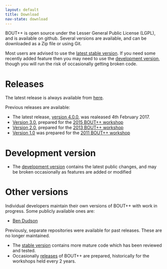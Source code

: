 ```yaml
---
layout: default
title: Download
nav-state: download
---
```


BOUT++ is open source under the Lesser General Public License (LGPL), and is available on github.
Several versions are available, and can be downloaded as a Zip file or using Git. 

Most users are advised to use the [latest stable version][latest].
If you need some recently added feature then you may need to use the [development version][development],
though you will run the risk of occasionally getting broken code.

# Releases

The latest release is always available from [here][latest].

Previous releases are available:

* The latest release, [version 4.0.0](https://github.com/boutproject/BOUT-dev/releases/tag/v4.0.0), was realeased 4th February 2017.
* [Version 3.0](https://github.com/boutproject/BOUT-dev/releases/tag/v3.0), prepared for the [2015 BOUT++ workshop](workshop2015.html)
* [Version 2.0](https://github.com/boutproject/BOUT-dev/releases/tag/v2.0), prepared for the [2013 BOUT++ workshop](https://bout2013.llnl.gov/)
* [Version 1.0](https://github.com/boutproject/BOUT-dev/releases/tag/v1.0) was prepared for the [2011 BOUT++ workshop](https://bout2011.llnl.gov/)

# Development version

* The [development version](https://github.com/boutproject/BOUT-dev/tree/next) contains the latest public changes, 
  and may be broken occasionally as features are added or modified

# Other versions

Individual developers maintain their own versions of BOUT++ with work in progress. Some publicly available ones are:

* [Ben Dudson](https://github.com/bendudson/BOUT-dev)

Previously, separate repositories were available for past releases. These are no longer maintained.

* The [stable version](https://github.com/boutproject/BOUT) contains more mature code which has been
  reviewed and tested.
* Occasionally [releases](https://github.com/boutproject/BOUT-2.0) of BOUT++ are prepared, historically
  for the workshops held every 2 years. 

[latest]: https://github.com/boutproject/BOUT-dev/releases/latest
[development]: https://github.com/boutproject/BOUT-dev/tree/next

